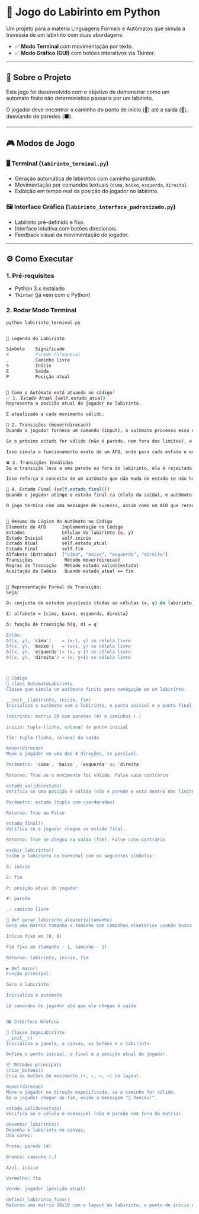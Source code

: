 # 🧭 Jogo do Labirinto em Python

Um projeto para a materia Linguagens Formais e Autômatos  que simula a travessia de um labirinto com duas abordagens:
- ✅ **Modo Terminal** com movimentação por texto.
- ✅ **Modo Gráfico (GUI)** com botões interativos via Tkinter.

---

## 🧩 Sobre o Projeto

Este jogo foi desenvolvido com o objetivo de demonstrar como um automato finito não deterministico passaria por um labirinto. 

O jogador deve encontrar o caminho do ponto de início (🔵) até a saída (🔴), desviando de paredes (⬛).

---

## 🎮 Modos de Jogo

### 🖥️ Terminal (`labirinto_terminal.py`)

- Geração automática de labirintos com caminho garantido.
- Movimentação por comandos textuais (`cima`, `baixo`, `esquerda`, `direita`).
- Exibição em tempo real da posição do jogador no labirinto.

### 🖼️ Interface Gráfica (`labirinto_interface_padronizado.py`)

- Labirinto pré-definido e fixo.
- Interface intuitiva com botões direcionais.
- Feedback visual da movimentação do jogador.

---

## ⚙️ Como Executar

### 1. Pré-requisitos

- Python 3.x instalado  
- `Tkinter` (já vem com o Python)

### 2. Rodar Modo Terminal

```bash
python labirinto_terminal.py


📐 Legenda do Labirinto

Símbolo	   Significado
#	       Parede (bloqueia)
.	       Caminho livre
S          Início
E	       Saída
P	       Posição atual


🧠 Como o Autômato está atuando no código?
✅ 1. Estado Atual (self.estado_atual)
Representa a posição atual do jogador no labirinto.

É atualizado a cada movimento válido.

🔁 2. Transições (mover(direcao))
Quando o jogador fornece um comando (input), o autômato processa essa entrada e tenta realizar uma transição de estado.

Se o próximo estado for válido (não é parede, nem fora dos limites), a transição é realizada.

Isso simula o funcionamento exato de um AFD, onde para cada estado e entrada, há uma transição definida (ou não, se inválida).

❌ 3. Transições Inválidas
Se a transição leva a uma parede ou fora do labirinto, ela é rejeitada, e o estado atual permanece o mesmo.

Isso reforça o conceito de um autômato que não muda de estado se não há uma transição válida para a entrada fornecida.

🏁 4. Estado Final (self.estado_final())
Quando o jogador atinge o estado final (a célula da saída), o autômato reconhece que atingiu o estado de aceitação.

O jogo termina com uma mensagem de sucesso, assim como um AFD que reconhece uma cadeia ao chegar a um estado final.


🧾 Resumo da Lógica do Autômato no Código
Elemento do AFD	     Implementação no Código
Estados              Células do labirinto (x, y)
Estado Inicial	     self.inicio
Estado Atual	     self.estado_atual
Estado Final	     self.fim
Alfabeto (Entradas)	 ["cima", "baixo", "esquerda", "direita"]
Transições	          Método mover(direcao)
Regras de Transição   Método estado_valido(estado)
Aceitação da Cadeia   Quando estado_atual == fim 


🧠 Representação Formal da Transição:
Seja:

Q: conjunto de estados possíveis (todas as células (x, y) do labirinto)

Σ: alfabeto = {cima, baixo, esquerda, direita}

δ: função de transição δ(q, σ) = q'

Então:
δ((x, y), 'cima')    = (x-1, y) se célula livre
δ((x, y), 'baixo')   = (x+1, y) se célula livre
δ((x, y), 'esquerda')= (x, y-1) se célula livre
δ((x, y), 'direita') = (x, y+1) se célula livre



📄 Código
🔧 class AutomatoLabirinto
Classe que simula um autômato finito para navegação em um labirinto.

__init__(labirinto, inicio, fim)
Inicializa o autômato com o labirinto, o ponto inicial e o ponto final.

labirinto: matriz 2D com paredes (#) e caminhos (.)

inicio: tupla (linha, coluna) do ponto inicial

fim: tupla (linha, coluna) da saída

mover(direcao)
Move o jogador em uma das 4 direções, se possível.

Parâmetro: 'cima', 'baixo', 'esquerda' ou 'direita'

Retorna: True se o movimento foi válido, False caso contrário

estado_valido(estado)
Verifica se uma posição é válida (não é parede e está dentro dos limites).

Parâmetro: estado (tupla com coordenadas)

Retorna: True ou False

estado_final()
Verifica se o jogador chegou ao estado final.

Retorna: True se chegou na saída (fim), False caso contrário

exibir_labirinto()
Exibe o labirinto no terminal com os seguintes símbolos:

S: início

E: fim

P: posição atual do jogador

#: parede

.: caminho livre

🔁 def gerar_labirinto_aleatorio(tamanho)
Gera uma matriz tamanho x tamanho com caminhos aleatórios usando busca em profundidade (DFS).

Início fixo em (0, 0)

Fim fixo em (tamanho - 1, tamanho - 1)

Retorna: labirinto, inicio, fim

▶️ def main()
Função principal:

Gera o labirinto

Inicializa o autômato

Lê comandos do jogador até que ele chegue à saída


🖼️ Interface Gráfica 

🔧 Classe JogoLabirinto
__init__()
Inicializa a janela, o canvas, os botões e o labirinto.

Define o ponto inicial, o final e a posição atual do jogador.

📦 Métodos principais
criar_botoes()
Cria os botões de movimento (↑, ↓, ←, →) no layout.

mover(direcao)
Move o jogador na direção especificada, se o caminho for válido.
Se o jogador chegar ao fim, exibe a mensagem "🎉 Venceu!".

estado_valido(estado)
Verifica se a célula é acessível (não é parede nem fora da matriz).

desenhar_labirinto()
Desenha o labirinto no canvas.
Usa cores:

Preto: parede (#)

Branco: caminho (.)

Azul: início

Vermelho: fim

Verde: jogador (posição atual)

definir_labirinto_fixo()
Retorna uma matriz 10x10 com o layout do labirinto, o ponto de início e o de saída.



